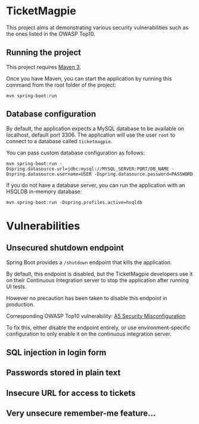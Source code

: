 TicketMagpie
============

This project aims at demonstrating various security vulnerabilities such as the ones listed in the OWASP Top10.


Running the project
---------------------------

This project requires [Maven 3](https://maven.apache.org/).

Once you have Maven, you can start the application by running this command from the root folder of the project:


```
mvn spring-boot:run
```

Database configuration
---------------------------

By default, the application expects a MySQL database to be available on localhost, default port 3306.
The application will use the user `root` to connect to a database called `ticketmagpie`.

You can pass custom database configuration as follows:

```
mvn spring-boot:run -Dspring.datasource.url=jdbc:mysql://MYSQL_SERVER:PORT/DB_NAME -Dspring.datasource.username=USER -Dspring.datasource.password=PASSWORD
```

If you do not have a database server, you can run the application with an HSQLDB in-memory database:


```
mvn spring-boot:run -Dspring.profiles.active=hsqldb
```

 
Vulnerabilities
===============


Unsecured shutdown endpoint
---------------------------

Spring Boot provides a `/shutdown` endpoint that kills the application.

By default, this endpoint is disabled, but the TicketMagpie developers use it on their Continuous Integration server to stop the application after running UI tests.

However no precaution has been taken to disable this endpoint in production.
 
Corresponding OWASP Top10 vulnerability: [A5 Security Misconfiguration](https://www.owasp.org/index.php/Top_10_2013-A5-Security_Misconfiguration)

To fix this, either disable the endpoint entirely, or use environment-specific configuration to only enable it on the continuous integration server.


SQL injection in login form
---------------------------

Passwords stored in plain text
---------------------------

Insecure URL for access to tickets
---------------------------

Very unsecure remember-me feature...
---------------------------

